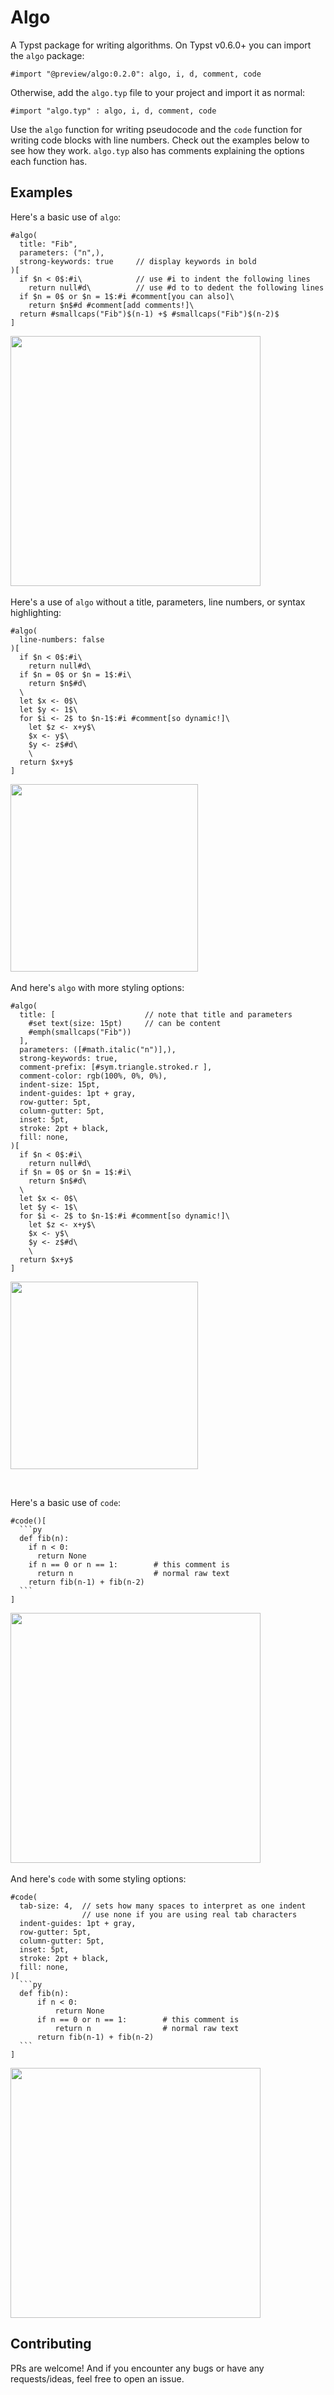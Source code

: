 # Algo

A Typst package for writing algorithms. On Typst v0.6.0+ you can import the `algo` package:

```typst
#import "@preview/algo:0.2.0": algo, i, d, comment, code
```

Otherwise, add the `algo.typ` file to your project and import it as normal:

```typst
#import "algo.typ" : algo, i, d, comment, code
```

Use the `algo` function for writing pseudocode and the `code` function for writing code blocks with line numbers. Check out the examples below to see how they work. `algo.typ` also has comments explaining the options each function has.

## Examples

Here's a basic use of `algo`:

```typst
#algo(
  title: "Fib",
  parameters: ("n",),
  strong-keywords: true     // display keywords in bold
)[
  if $n < 0$:#i\            // use #i to indent the following lines
    return null#d\          // use #d to to dedent the following lines
  if $n = 0$ or $n = 1$:#i #comment[you can also]\
    return $n$#d #comment[add comments!]\
  return #smallcaps("Fib")$(n-1) +$ #smallcaps("Fib")$(n-2)$
]
```

<img src="https://user-images.githubusercontent.com/40146328/235323240-e59ed7e2-ebb6-4b80-8742-eb171dd3721e.png" width="400px" />
&nbsp;

Here's a use of `algo` without a title, parameters, line numbers, or syntax highlighting:

```typst
#algo(
  line-numbers: false
)[
  if $n < 0$:#i\
    return null#d\
  if $n = 0$ or $n = 1$:#i\
    return $n$#d\
  \
  let $x <- 0$\
  let $y <- 1$\
  for $i <- 2$ to $n-1$:#i #comment[so dynamic!]\
    let $z <- x+y$\
    $x <- y$\
    $y <- z$#d\
    \
  return $x+y$
]
```

<img src="https://user-images.githubusercontent.com/40146328/235323261-d6e7a42c-ffb7-4c3a-bd2a-4c8fc2df5f36.png" width="300px" />
&nbsp;

And here's `algo` with more styling options:

```typst
#algo(
  title: [                    // note that title and parameters
    #set text(size: 15pt)     // can be content
    #emph(smallcaps("Fib"))
  ],
  parameters: ([#math.italic("n")],),
  strong-keywords: true,
  comment-prefix: [#sym.triangle.stroked.r ],
  comment-color: rgb(100%, 0%, 0%),
  indent-size: 15pt,
  indent-guides: 1pt + gray,
  row-gutter: 5pt,
  column-gutter: 5pt,
  inset: 5pt,
  stroke: 2pt + black,
  fill: none,
)[
  if $n < 0$:#i\
    return null#d\
  if $n = 0$ or $n = 1$:#i\
    return $n$#d\
  \
  let $x <- 0$\
  let $y <- 1$\
  for $i <- 2$ to $n-1$:#i #comment[so dynamic!]\
    let $z <- x+y$\
    $x <- y$\
    $y <- z$#d\
    \
  return $x+y$
]
```

<img src="https://github.com/platformer/typst-algorithms/assets/40146328/89f80b5d-bdb2-420a-935d-24f43ca597d8" width="300px" />

&nbsp;

Here's a basic use of `code`:

````typst
#code()[
  ```py
  def fib(n):
    if n < 0:
      return None
    if n == 0 or n == 1:        # this comment is
      return n                  # normal raw text
    return fib(n-1) + fib(n-2)
  ```
]
````

<img src="https://user-images.githubusercontent.com/40146328/235324088-a3596e0b-af90-4da3-b326-2de11158baac.png" width="400px"/>
&nbsp;

And here's `code` with some styling options:

````typst
#code(
  tab-size: 4,  // sets how many spaces to interpret as one indent
                // use none if you are using real tab characters
  indent-guides: 1pt + gray,
  row-gutter: 5pt,
  column-gutter: 5pt,
  inset: 5pt,
  stroke: 2pt + black,
  fill: none,
)[
  ```py
  def fib(n):
      if n < 0:
          return None
      if n == 0 or n == 1:        # this comment is
          return n                # normal raw text
      return fib(n-1) + fib(n-2)
  ```
]
````

<img src="https://github.com/platformer/typst-algorithms/assets/40146328/c091ac43-6861-40bc-8046-03ea285712c3" width="400px"/>

## Contributing

PRs are welcome! And if you encounter any bugs or have any requests/ideas, feel free to open an issue.
